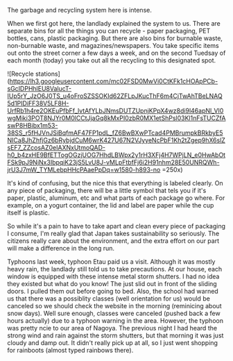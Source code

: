 The garbage and recycling system here is intense.

When we first got here, the landlady explained the system to us. There are separate bins for all the things you can recycle - paper packaging, PET bottles, cans, plastic packaging. But there are also bins for burnable waste, non-burnable waste, and magazines/newspapers. You take specific items out onto the street corner a few days a week, and on the second Tuedsay of each month (today) you take out all the recycling to this designated spot. 

![Recycle stations](https://lh3.googleusercontent.com/mc02FSD0MwVi0CtKFk1cHOApPCb-sGcIDPHhlEU8ValucT-IUp5rY_JzO6J0TS_u4oFroSZSSOKId62ZFLpJKucThF6m4CjTwAhTBeLNAQ5d1PIDiFF38V5LF8H-UrfRb1h4re2OKEuPfbFf_lvtAfYLbJNmsDUTZUpnjKPpX4wz8di9l46apNl_VI0wgMiki3POT8NJYr0M0lCCtJjaGq8kMxPI0zbR0MX1etShPsl03Kl1nFsTUCZfAswP8HBibx1m53-38SS_r5fHJVnJSiBqfmAF47FP1pdL_fZ6BwBXwPTcad4PMBrumpkBRkbyE5NICa8JhZhfjGz6bRybjdCuM6wrK427U67N2VJyyeNcPbF1Kh2tZgep9hX6slZsEF7_ZZcosAZ0eIAXNxUtmoQAD-h0_b4zxHE9BfETTogOGzjUOG7HhdLBWpx2y1rH3XFj4H7WPjLN_e0HwAbOtFSk9pJ9NjNx3IbpqiK23jS5LvU8J-vMLpFtbfFj6i2H91nhm28E50UNRQWh-jrU3J7mW_TYMLebpHHcPAaePpDq=w1580-h893-no =250x)

It's kind of confusing, but the nice this that everything is labeled clearly. On any piece of packaging, there will be a little symbol that tels you if it's paper, plastic, aluminum, etc and what parts of each package go where. For example, on a yogurt container, the lid and label are paper while the cup itself is plastic. 

So while it's a pain to have to take apart and clean every piece of packaging I consume, I'm really glad that Japan takes sustainability so seriously. The citizens really care about the environment, and the extra effort on our part will make a difference in the long run.

Typhoons
last week, typhoon Etau paid us a visit. Although it was mostly heavy rain, the landlady still told us to take precautions. At our house, each window is equipped with these intense metal storm shutters. I had no idea they existed but what do you know! The just slid out in front of the sliding doors. I pulled them out before going to bed. Also, the school had warned us that there was a possiblity classes (well orientation for us) would be canceled so we should check the website in the morning (reminicing about snow days). Well sure enough, classes were canceled (pushed back a few hours actually) due to a typhoon warning in the area. However, the typhoon was pretty ncie to our area of Nagoya. The previous night I had heard the strong wind and rain against the storm shutters, but that morning it was just cloudy and damp out. It didn't really pick up at all, so I just went shopping for rainboots (almost typed rainbows there). 
